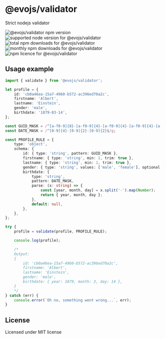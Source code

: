 # @evojs/validator

Strict nodejs validator

![@evojs/validator npm version](https://img.shields.io/npm/v/@evojs/validator.svg) ![supported node version for @evojs/validator](https://img.shields.io/node/v/@evojs/validator.svg) ![total npm downloads for @evojs/validator](https://img.shields.io/npm/dt/@evojs/validator.svg) ![monthly npm downloads for @evojs/validator](https://img.shields.io/npm/dm/@evojs/validator.svg) ![npm licence for @evojs/validator](https://img.shields.io/npm/l/@evojs/validator.svg)

## Usage example

```typescript
import { validate } from '@evojs/validator';

let profile = {
	id: 'cb0a46ea-15a7-4960-b572-ac396ed70a2c',
	firstname: 'Albert',
	lastname: 'Einstein',
	gender: 'male',
	birthdate: '1879-03-14',
};

const GUID_MASK = /^[a-f0-9]{8}-[a-f0-9]{4}-[a-f0-9]{4}-[a-f0-9]{4}-[a-f0-9]{12}$/g;
const DATE_MASK = /^[0-9]{4}-[0-9]{2}-[0-9]{2}$/g;

const PROFILE_RULE = {
	type: 'object',
	schema: {
		id: { type: 'string', pattern: GUID_MASK },
		firstname: { type: 'string', min: 1, trim: true },
		lastname: { type: 'string', min: 1, trim: true },
		gender: { type: 'string', values: ['male', 'female'], optional: true },
		birthdate: {
			type: 'string',
			pattern: DATE_MASK,
			parse: (x: string) => {
				const [year, month, day] = x.split('-').map(Number);
				return { year, month, day };
			},
			default: null,
		},
	},
};

try {
	profile = validate(profile, PROFILE_RULE);

	console.log(profile);

	/*
	Output:
	{
		id: 'cb0a46ea-15a7-4960-b572-ac396ed70a2c',
		firstname: 'Albert',
		lastname: 'Einstein',
		gender: 'male',
		birthdate: { year: 1879, month: 3, day: 14 },
	}
	*/
} catch (err) {
	console.error(`Oh no, something went wrong...`, err);
}
```

## License

Licensed under MIT license
